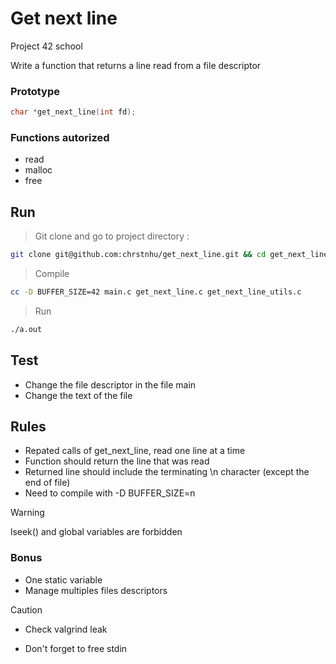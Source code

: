 # Get next line

Project 42 school

Write a function that returns a line read from a file descriptor

### Prototype
```c
char *get_next_line(int fd);
```

### Functions autorized
* read
* malloc
* free

## Run
> Git clone and go to project directory :

```bash
git clone git@github.com:chrstnhu/get_next_line.git && cd get_next_line
```
> Compile
```bash
cc -D BUFFER_SIZE=42 main.c get_next_line.c get_next_line_utils.c 
```
> Run
```bash
./a.out
```
## Test
* Change the file descriptor in the file main
* Change the text of the file

## Rules
* Repated calls of get_next_line, read one line at a time
* Function should return the line that was read
* Returned line should include the terminating \n character
  (except the end of file)
* Need to compile with -D BUFFER_SIZE=n
> [!WARNING]
> lseek() and global variables are forbidden

### Bonus
* One static variable
* Manage multiples files descriptors

> [!Caution]
> * Check valgrind leak
> 
> * Don't forget to free stdin 
